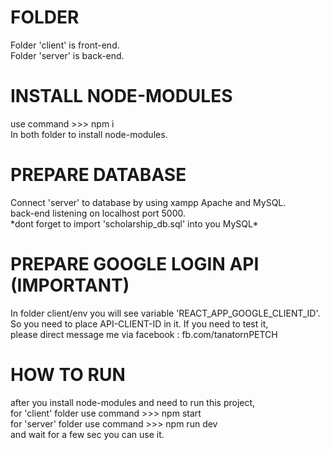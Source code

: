 <h1>FOLDER</h1>
Folder 'client' is front-end.<br/>
Folder 'server' is back-end.<br/>

<h1>INSTALL NODE-MODULES</h1>
use command >>> npm i<br/>
In both folder to install node-modules.<br/>

<h1>PREPARE DATABASE</h1>
Connect 'server' to database by using xampp Apache and MySQL.<br/>
back-end listening on localhost port 5000.<br/>
*dont forget to import 'scholarship_db.sql' into you MySQL*<br/>

<h1>PREPARE GOOGLE LOGIN API (IMPORTANT)</h1>
In folder client/env you will see variable 'REACT_APP_GOOGLE_CLIENT_ID'.<br/>
So you need to place API-CLIENT-ID in it. If you need to test it,<br/>
please direct message me via facebook : fb.com/tanatornPETCH<br/>
  
<h1>HOW TO RUN</h1>
after you install node-modules and need to run this project,<br/>
for 'client' folder use command >>> npm start<br/>
for 'server' folder use command >>> npm run dev<br/>
and wait for a few sec you can use it.<br/>
